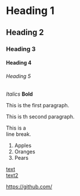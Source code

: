 # Heading 1
## Heading 2
### Heading 3
#### Heading 4
###### Heading 5
_Italics_
__Bold__

This is the first paragraph.

This is th second paragraph.

This is a \
line break.
 1) Apples
 2) Oranges 
 3) Pears

 [text](https://github.com/)\
 [text2][id]


[id]: https://github.com/

<https://github.com/>

















